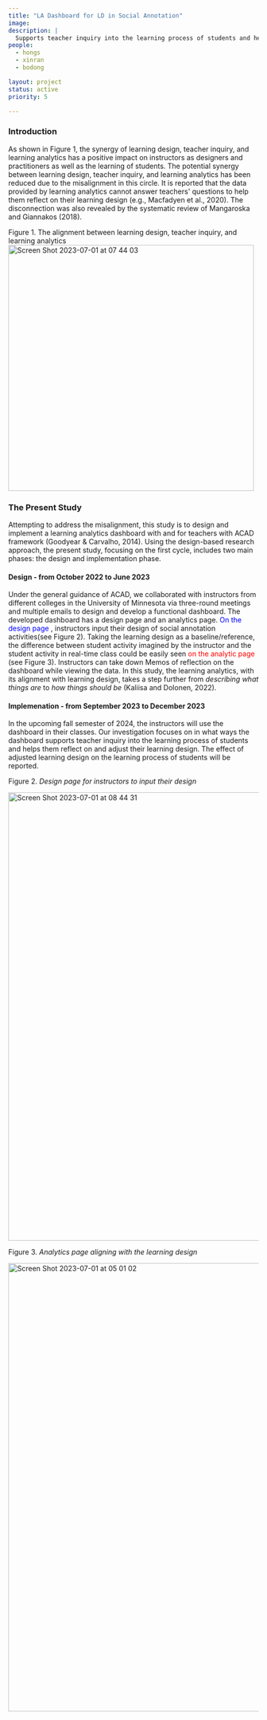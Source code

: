 ```yaml
---
title: "LA Dashboard for LD in Social Annotation"
image: 
description: |
  Supports teacher inquiry into the learning process of students and helps them reflect on and adjust their learning design in social annotation activity.
people:
  - hongs
  - xinran
  - bodong

layout: project
status: active
priority: 5

---
```


### Introduction
As shown in Figure 1, the synergy of learning design, teacher inquiry, and learning analytics has a positive impact on instructors as designers and practitioners as well as the learning of students. The potential synergy between learning design, teacher inquiry, and learning analytics has been reduced due to the misalignment in this circle. It is reported that the data provided by learning analytics cannot answer teachers' questions to help them reflect on their learning design (e.g., Macfadyen et al., 2020). The disconnection was also revealed by the systematic review of Mangaroska and Giannakos (2018).

Figure 1. The alignment between learning design, teacher inquiry, and learning analytics 
<img width="494" alt="Screen Shot 2023-07-01 at 07 44 03" src="https://github.com/penn-wonderlab/penn-wonderlab.github.io/assets/41907842/5d20c6af-ac19-4ff3-bcb8-427cacb01bb4">


### The Present Study
Attempting to address the misalignment, this study is to design and implement a learning analytics dashboard with and for teachers with ACAD framework (Goodyear & Carvalho, 2014). Using the design-based research approach, the present study, focusing on the first cycle, includes two main phases: the design and implementation phase. 

#### Design - from October 2022 to June 2023
Under the general guidance of ACAD, we collaborated with instructors from different colleges in the University of Minnesota via three-round meetings and multiple emails to design and develop a functional dashboard. 
The developed dashboard has a design page and an analytics page. <span style="color:blue">On the design page </span>, instructors input their design of social annotation activities(see Figure 2). Taking the learning design as a baseline/reference, the difference between student activity imagined by the instructor and the student activity in real-time class could be easily seen <span style="color:red">on the analytic page</span> (see Figure 3). Instructors can take down Memos of reflection on the dashboard while viewing the data. In this study, the learning analytics, with its alignment with learning design, takes a step further from _describing what things are_ to _how things should be_ (Kaliisa and Dolonen, 2022).

#### Implemenation - from September 2023 to December 2023
In the upcoming fall semester of 2024, the instructors will use the dashboard in their classes. Our investigation focuses on in what ways the dashboard supports teacher inquiry into the learning process of students and helps them reflect on and adjust their learning design. The effect of adjusted learning design on the learning process of students will be reported. 

Figure 2. _Design page for instructors to input their design_

<img width="900" alt="Screen Shot 2023-07-01 at 08 44 31" src="https://github.com/penn-wonderlab/penn-wonderlab.github.io/assets/41907842/48e6edd5-6c0b-4e78-9cb6-bd792d282361">

Figure 3. _Analytics page aligning with the learning design_

<img width="900" alt="Screen Shot 2023-07-01 at 05 01 02" src="https://github.com/penn-wonderlab/penn-wonderlab.github.io/assets/41907842/4da1258d-7842-445f-bf7f-d948e14469ad">

